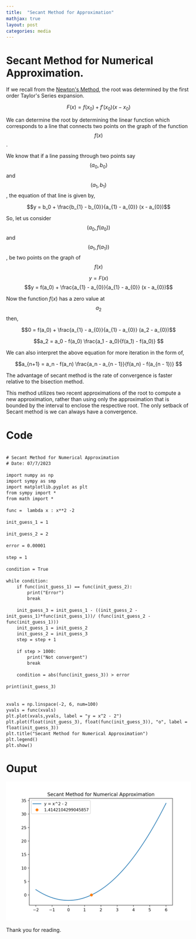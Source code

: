 ```yaml
---
title:  "Secant Method for Approximation"
mathjax: true
layout: post
categories: media
---
```


# Secant Method for Numerical Approximation.
If we recall from the [Newton's Method](https://surajpowar.github.io/Newton's-method), the root was determined by the first order Taylor's Series expansion.

$$F(x) = f(x_0) + f'(x_0) (x - x_0)$$

We can determine the root by determining the linear function which corresponds to a line that connects two points on the graph of the function $$f(x)$$.

We know that if a line passing through two points say $$(a_0, b_0)$$ and $$(a_1, b_1)$$, the equation of that line is given by, 

$$y = b_0 + \frac{b_{1} - b_{0}}{a_{1} - a_{0}} (x - a_{0})$$

So, let us consider $$(a_0, f(a_0))$$ and $$(a_1, f(a_1))$$, be two points on the graph of $$f(x)$$

$$y = F(x) $$
$$y = f(a_0) + \frac{a_{1} - a_{0}}{a_{1} - a_{0}} (x - a_{0})$$

Now the function $f(x)$ has a zero value at $$a_2$$ then,

$$0 = f(a_0) + \frac{a_{1} - a_{0}}{a_{1} - a_{0}} (a_2 - a_{0})$$

$$a_2 = a_0 - f(a_0) \frac{a_1 - a_0}{f(a_1) - f(a_0)} $$

We can also interpret the above equation for more iteration in the form of,

$$a_{n+1} = a_n -  f(a_n) \frac{a_n - a_{n - 1}}{f(a_n) - f(a_{n - 1})} $$

The advantage of secant method is the rate of convergence is faster relative to the bisection method.

This method utilizes two recent approximations of the root to compute a new approximation, rather than using only the approximation that is bounded by the interval to enclose the respective root. The only setback of Secant method is we can always have a convergence.





# Code
```python3

# Secant Method for Numerical Approximation
# Date: 07/7/2023

import numpy as np
import sympy as smp
import matplotlib.pyplot as plt
from sympy import *
from math import *

func =  lambda x : x**2 -2

init_guess_1 = 1

init_guess_2 = 2

error = 0.00001

step = 1

condition = True

while condition:
    if func(init_guess_1) == func(init_guess_2):
        print("Error")
        break
    
    init_guess_3 = init_guess_1 - ((init_guess_2 - init_guess_1)*func(init_guess_1))/ (func(init_guess_2 - func(init_guess_1)))
    init_guess_1 = init_guess_2
    init_guess_2 = init_guess_3
    step = step + 1

    if step > 1000:
        print("Not convergent")
        break

    condition = abs(func(init_guess_3)) > error

print(init_guess_3)


xvals = np.linspace(-2, 6, num=100)
yvals = func(xvals)
plt.plot(xvals,yvals, label = "y = x^2 - 2")
plt.plot(float(init_guess_3), float(func(init_guess_3)), "o", label = float(init_guess_3))
plt.title("Secant Method for Numerical Approximation")
plt.legend()
plt.show()

```

# Ouput
![Figure1](/assets/Figure_3.png)

Thank you for reading.
